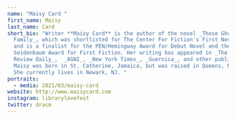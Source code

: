 ```yaml
---
name: "Maisy Card "
first_name: Maisy
last_name: Card
short_bio: "Writer **Maisy Card** is the author of the novel _These Ghosts are
  Family_, which was shortlisted for The Center For Fiction's First Novel Prize
  and is a finalist for the PEN/Hemingway Award for Debut Novel and the Art
  Seidenbaum Award for First Fiction. Her writing has appeared in _The Paris
  Review Daily_,  _AGNI_, _New York Times_, _Guernica_, and other publications.
  Maisy was born in St. Catherine, Jamaica, but was raised in Queens, New York.
  She currently lives in Newark, NJ. "
portraits:
  - media: 2021/03/maisy-card
website: http://www.maisycard.com
instagram: librarylovefest
twitter: dracm
---
```


